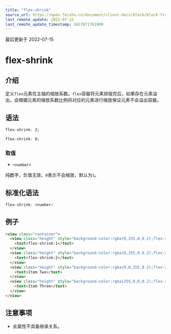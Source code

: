 ```yaml
---
title: "flex-shrink"
source_url: https://open.feishu.cn/document/client-docs/block/block-frame/code-components-and-structure/view-layer/ttss/attributes/flexbox/flex-shrink
last_remote_update: 2022-07-15
last_remote_update_timestamp: 1657871781000
---
```

最后更新于 2022-07-15

# flex-shrink

## 介绍

定义`flex`元素在主轴的缩放系数。`flex`容器将元素排版完后，如果存在元素溢出，会根据元素的缩放系数比例将对应的元素进行缩放保证元素不会溢出容器。

## 语法

```css
flex-shrink: 2;

flex-shrink: 0;
```

### 取值

-   `<number>`

纯数字，负值无效，`0`表示不会缩放，默认为`1`。

## 标准化语法

```css
flex-shrink: <number>
```

## 例子

```html
<view class="container">
  <view class="height" style="background-color:rgba(0,255,0,0.2);flex-shrink:1;">
    <text>flex-shrink:1</text>
  </view>
  <view class="height" style="background-color:rgba(0,255,0,0.2);flex-shrink:2;margin-left:10px;">
    <text>flex-shrink:2</text>
  </view>
  <view class="height" style="background-color:rgba(0,0,255,0.2);flex-shrink:0;margin-left:10px;width:30%">
    <text>Item Two</text>
  </view>
  <view class="height" style="background-color:rgba(255,0,0,0.2);flex-shrink:0;margin-left:10px;width:40%">
    <text>Item Three</text>
  </view>
</view>
```

## 注意事项

-   此属性不具备继承关系。
